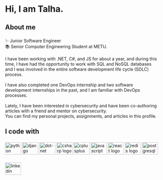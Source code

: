 <h1 align="left">Hi, I am Talha.</h1>

###

<p align="left"></p>

###

<h2 align="left">About me</h2>

###

<p align="left">✨ Junior Software Engineer<br>📚 Senior Computer Engineering Student at METU.<br><br>I have been working with .NET, C#, and JS for about a year, and during this time, I have had the opportunity to work with SQL and NoSQL databases and I was involved in the entire software development life cycle (SDLC) process. <br><br>I have also completed one DevOps internship and two software development internships in the past, and I am familiar with DevOps processes.<br><br>Lately, I have been interested in cybersecurity and have been co-authoring articles with a friend and mentor on cybersecurity.<br>You can find my personal projects, assignments, and articles in this profile.</p>

###

<h2 align="left">I code with</h2>

###

<div align="left">
  <img src="https://cdn.jsdelivr.net/gh/devicons/devicon/icons/python/python-original.svg" height="40" width="52" alt="python logo"  />
  <img src="https://cdn.jsdelivr.net/gh/devicons/devicon/icons/django/django-plain.svg" height="40" width="52" alt="django logo"  />
  <img src="https://cdn.jsdelivr.net/gh/devicons/devicon/icons/dot-net/dot-net-original.svg" height="40" width="52" alt="dot-net logo"  />
  <img src="https://cdn.jsdelivr.net/gh/devicons/devicon/icons/csharp/csharp-original.svg" height="40" width="52" alt="csharp logo"  />
  <img src="https://cdn.jsdelivr.net/gh/devicons/devicon/icons/cplusplus/cplusplus-original.svg" height="40" width="52" alt="cplusplus logo"  />
  <img src="https://cdn.jsdelivr.net/gh/devicons/devicon/icons/javascript/javascript-original.svg" height="40" width="52" alt="javascript logo"  />
  <img src="https://cdn.jsdelivr.net/gh/devicons/devicon/icons/react/react-original.svg" height="40" width="52" alt="react logo"  />
  <img src="https://cdn.jsdelivr.net/gh/devicons/devicon/icons/redis/redis-original.svg" height="40" width="52" alt="redis logo"  />
  <img src="https://cdn.jsdelivr.net/gh/devicons/devicon/icons/postgresql/postgresql-original.svg" height="40" width="52" alt="postgresql logo"  />
</div>

###

<div align="left">
  <a href="https://www.linkedin.com/in/talha-eroglu/" target="_blank">
    <img src="https://raw.githubusercontent.com/maurodesouza/profile-readme-generator/master/src/assets/icons/social/linkedin/default.svg" width="52" height="40" alt="linkedin logo"  />
  </a>
</div>

###
